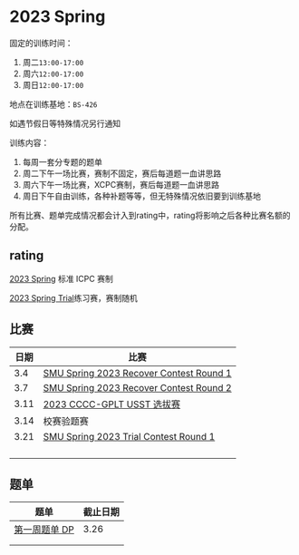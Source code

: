 # 2023 Spring

固定的训练时间：

1. 周二`13:00-17:00`
2. 周六`12:00-17:00`
3. 周日`12:00-17:00`

地点在训练基地：`BS-426`

如遇节假日等特殊情况另行通知

训练内容：

1. 每周一套分专题的题单
2. 周二下午一场比赛，赛制不固定，赛后每道题一血讲思路
3. 周六下午一场比赛，XCPC赛制，赛后每道题一血讲思路
4. 周日下午自由训练，各种补题等等，但无特殊情况依旧要到训练基地

所有比赛、题单完成情况都会计入到rating中，rating将影响之后各种比赛名额的分配。

## rating

[2023 Spring]() 标准 ICPC 赛制

[2023 Spring Trial](https://codeforces.com/group/L9GOcnr1dm/customrating/4874)练习赛，赛制随机

## 比赛

| 日期 | 比赛                                                         |
| ---- | ------------------------------------------------------------ |
| 3.4  | [SMU Spring 2023 Recover Contest Round 1](https://codeforces.com/group/L9GOcnr1dm/contest/430647) |
| 3.7  | [SMU Spring 2023 Recover Contest Round 2](https://vjudge.net/contest/545810) |
| 3.11 | [2023 CCCC-GPLT USST 选拔赛](https://ac.nowcoder.com/acm/contest/52244) |
| 3.14 | 校赛验题赛                                                   |
| 3.21 | [SMU Spring 2023 Trial Contest Round 1](https://codeforces.com/group/L9GOcnr1dm/contest/429882) |
|      |                                                              |
|      |                                                              |
|      |                                                              |
|      |                                                              |



## 题单



| 题单                                             | 截止日期 |
| ------------------------------------------------ | -------- |
| [第一周题单 DP](https://vjudge.net/article/3518) | 3.26     |
|                                                  |          |
|                                                  |          |






